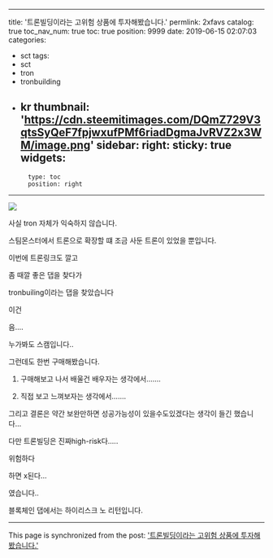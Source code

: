 
---
title: '트론빌딩이라는 고위험 상품에 투자해봤습니다.'
permlink: 2xfavs
catalog: true
toc_nav_num: true
toc: true
position: 9999
date: 2019-06-15 02:07:03
categories:
- sct
tags:
- sct
- tron
- tronbuilding
- kr
thumbnail: 'https://cdn.steemitimages.com/DQmZ729V3qtsSyQeF7fpjwxufPMf6riadDgmaJvRVZ2x3WM/image.png'
sidebar:
    right:
        sticky: true
widgets:
    -
        type: toc
        position: right
---


![](https://cdn.steemitimages.com/DQmZ729V3qtsSyQeF7fpjwxufPMf6riadDgmaJvRVZ2x3WM/image.png)

사실 tron  자체가 익숙하지 않습니다.

스팀몬스터에서 트론으로 확장할 떄 조금 사둔 트론이 있었을 뿐입니다.

이번에 트론링크도 깔고 

좀 때깔 좋은 댑을 찾다가

tronbuiling이라는 댑을 찾았습니다

이건 

음....

누가봐도 스캠입니다..

그런데도 한번 구매해봤습니다.

1) 구매해보고 나서 배울건 배우자는 생각에서.......

2) 직접 보고 느껴보자는 생각에서.......

그리고 결론은 약간 보완만하면 성공가능성이 있을수도있겠다는 생각이 들긴 했습니다...

다만 트론빌딩은 진짜high-risk다.....

위험하다

하면 x된다...

였습니다..

블록체인 댑에서는 하이리스크 노 리턴입니다.

- - -

This page is synchronized from the post: ['트론빌딩이라는 고위험 상품에 투자해봤습니다.'](https://steemit.com/@virus707/2xfavs)
